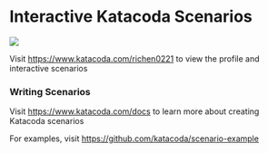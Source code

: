 # Interactive Katacoda Scenarios

[![](http://shields.katacoda.com/katacoda/richen0221/count.svg)](https://www.katacoda.com/richen0221 "Get your profile on Katacoda.com")

Visit https://www.katacoda.com/richen0221 to view the profile and interactive scenarios

### Writing Scenarios
Visit https://www.katacoda.com/docs to learn more about creating Katacoda scenarios

For examples, visit https://github.com/katacoda/scenario-example
